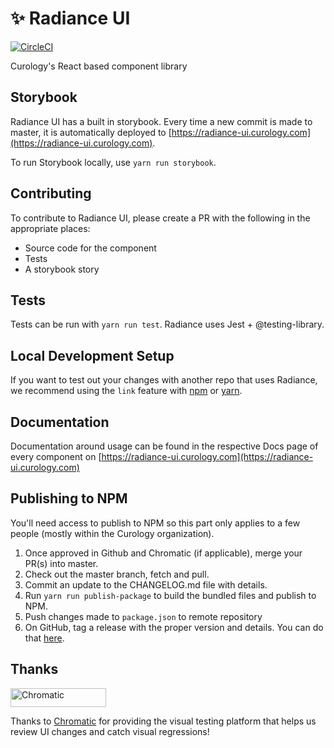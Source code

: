 # ✨ Radiance UI

[![CircleCI](https://circleci.com/gh/curology/radiance-ui.svg?style=svg)](https://circleci.com/gh/curology/radiance-ui)

Curology's React based component library

## Storybook

Radiance UI has a built in storybook. Every time a new commit is made to
master, it is automatically deployed to
[https://radiance-ui.curology.com](https://radiance-ui.curology.com).

To run Storybook locally, use `yarn run storybook`.

## Contributing

To contribute to Radiance UI, please create a PR with the following in
the appropriate places:

- Source code for the component
- Tests
- A storybook story

## Tests

Tests can be run with `yarn run test`. Radiance uses Jest + @testing-library.

## Local Development Setup

If you want to test out your changes with another repo that uses
Radiance, we recommend using the `link` feature with [npm](https://docs.npmjs.com/cli/link)
or [yarn](https://yarnpkg.com/lang/en/docs/cli/link/).

## Documentation

Documentation around usage can be found in the respective Docs page of every component on [https://radiance-ui.curology.com](https://radiance-ui.curology.com)

## Publishing to NPM

You'll need access to publish to NPM so this part only applies to a few
people (mostly within the Curology organization). 

1. Once approved in Github and Chromatic (if applicable), merge your PR(s) into master.
2. Check out the master branch, fetch and pull.
3. Commit an update to the CHANGELOG.md file with details.
4. Run `yarn run publish-package` to build the bundled files and publish
   to NPM.
5. Push changes made to `package.json` to remote repository
6. On GitHub, tag a release with the proper version and details. You can
   do that
   [here](https://github.com/PocketDerm/radiance-ui/releases/new).

## Thanks

<a href="https://www.chromatic.com/"><img src="https://user-images.githubusercontent.com/321738/84662277-e3db4f80-af1b-11ea-88f5-91d67a5e59f6.png" width="153" height="30" alt="Chromatic" /></a>

Thanks to [Chromatic](https://www.chromatic.com/) for providing the visual testing platform that helps us review UI changes and catch visual regressions!

